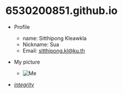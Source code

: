 # 6530200851.github.io
- Profile
  - name: Sitthipong Kleawkla
  - Nickname: Sua
  - Email: sitthipong.kl@ku.th

- My picture
  - ![Me](WIN_25671130_14_02_22_Pro.jpg)

- *[integrity](https://6530200851.github.io/integrity)* 

